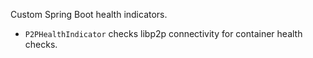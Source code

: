 Custom Spring Boot health indicators.

- `P2PHealthIndicator` checks libp2p connectivity for container health checks.
